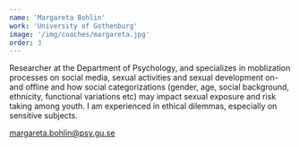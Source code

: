 ```yaml
---
name: 'Margareta Bohlin'
work: 'University of Gothenburg'
image: '/img/coaches/margareta.jpg'
order: 3
---
```

Researcher at the Department of Psychology, and specializes in moblization processes on social media, sexual activities and sexual development on- and offline and how social categorizations (gender, age, social background, ethnicity, functional variations etc)  may impact sexual exposure and risk taking among youth. I am experienced in ethical dilemmas, especially on sensitive subjects.

[margareta.bohlin@psy.gu.se](mailto:margareta.bohlin@psy.gu.se)
